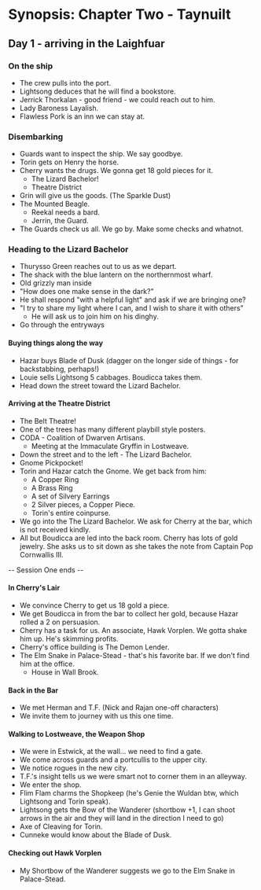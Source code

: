 # Synopsis: Chapter Two - Taynuilt

## Day 1 - arriving in the Laighfuar 


### On the ship
- The crew pulls into the port. 
- Lightsong deduces that he will find a bookstore.
- Jerrick Thorkalan - good friend - we could reach out to him. 
- Lady Baroness Layalish.
- Flawless Pork is an inn we can stay at.

### Disembarking
- Guards want to inspect the ship. We say goodbye.
- Torin gets on Henry the horse.
- Cherry wants the drugs. We gonna get 18 gold pieces for it.
    - The Lizard Bachelor! 
    - Theatre District
- Grin will give us the goods. (The Sparkle Dust)
- The Mounted Beagle.
    - Reekal needs a bard.
    - Jerrin, the Guard.
- The Guards check us all. We go by. Make some checks and whatnot.

### Heading to the Lizard Bachelor
- Thurysso Green reaches out to us as we depart.
- The shack with the blue lantern on the northernmost wharf.
- Old grizzly man inside
- "How does one make sense in the dark?"
- He shall respond "with a helpful light" and ask if we are bringing one?
- "I try to share my light where I can, and I wish to share it with others"
    - He will ask us to join him on his dinghy.
- Go through the entryways

#### Buying things along the way
- Hazar buys Blade of Dusk (dagger on the longer side of things - for backstabbing, perhaps!)
- Louie sells Lightsong 5 cabbages. Boudicca takes them.
- Head down the street toward the Lizard Bachelor.

#### Arriving at the Theatre District
- The Belt Theatre! 
- One of the trees has many different playbill style posters.
- CODA - Coalition of Dwarven Artisans.
    - Meeting at the Immaculate Gryffin in Lostweave.
- Down the street and to the left - The Lizard Bachelor.
- Gnome Pickpocket!
- Torin and Hazar catch the Gnome. We get back from him:
    - A Copper Ring
    - A Brass Ring
    - A set of Silvery Earrings
    - 2 Silver pieces, a Copper Piece.
    - Torin's entire coinpurse.
- We go into the The Lizard Bachelor. We ask for Cherry at the bar, which is not received kindly. 
- All but Boudicca are led into the back room. Cherry has lots of gold jewelry. She asks us to sit down as she takes the note from Captain Pop Cornwallis III.

-- Session One ends --

#### In Cherry's Lair

- We convince Cherry to get us 18 gold a piece.
- We get Boudicca in from the bar to collect her gold, because Hazar rolled a 2 on persuasion.
- Cherry has a task for us. An associate, Hawk Vorplen. We gotta shake him up. He's skimming profits. 
- Cherry's office building is The Demon Lender. 
- The Elm Snake in Palace-Stead - that's his favorite bar. If we don't find him at the office.
    - House in Wall Brook.

#### Back in the Bar

- We met Herman and T.F. (Nick and Rajan one-off characters)
- We invite them to journey with us this one time.

#### Walking to Lostweave, the Weapon Shop
- We were in Estwick, at the wall... we need to find a gate.
- We come across guards and a portcullis to the upper city.
- We notice rogues in the new city.
- T.F.'s insight tells us we were smart not to corner them in an alleyway.
- We enter the shop.
- Flim Flam charms the Shopkeep (he's Genie the Wuldan btw, which Lightsong and Torin speak).
- Lightsong gets the Bow of the Wanderer (shortbow +1, I can shoot arrows in the air and they will land in the direction I need to go)
- Axe of Cleaving for Torin.
- Cunneke would know about the Blade of Dusk. 

#### Checking out Hawk Vorplen

- My Shortbow of the Wanderer suggests we go to the Elm Snake in Palace-Stead.


